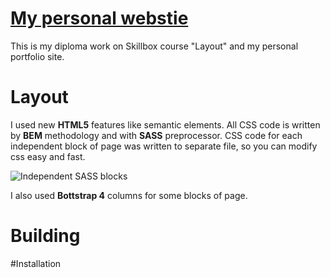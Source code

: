 # [My personal webstie](https://vadimveberg.ru/)
This is my diploma work on Skillbox course "Layout" and my personal portfolio site.

# Layout
I used new **HTML5** features like semantic elements. All CSS code is written by **BEM** methodology and with **SASS** preprocessor. CSS code for each independent block of page was written to separate file, so you can modify css easy and fast.

![Independent SASS blocks](https://vadimveberg.ru/assets/img/git_readme/SASS_blocks.png) 

I also used **Bottstrap 4** columns for some blocks of page.

# Building

#Installation
